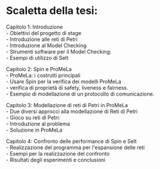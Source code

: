 # Scaletta della tesi:

Capitolo 1: Introduzione  
	- Obiettivi del progetto di stage  
	- Introduzione alle reti di Petri  
	- Introduzione al Model Checking   
	- Strumenti software per il Model Checking:  
		- Esempi di utilizzo di Selt  

Capitolo 2: Spin e ProMeLa   
	- ProMeLa: i costrutti principali  
	- Usare Spin per la verifica dei modelli ProMeLa  
		- verifica di proprietà di safety, liveness e fairness.  
	- Esempio di modellazione di un protocollo di comunicazione.  

Capitolo 3: Modellazione di reti di Petri in ProMeLa  
	- Due diversi approcci alla modellazione di Reti di Petri  
	- Gioco su reti di Petri:  
		- Introduzione al problema  
		- Soluzione in ProMeLa  

Capitolo 4: Confronto delle performance di Spin e Selt  
	- Realizzazione del programma per l'espansione delle reti  
	- Esempi per la realizzazione del confronto  
	- Risultati degli esperimenti e conclusioni  

